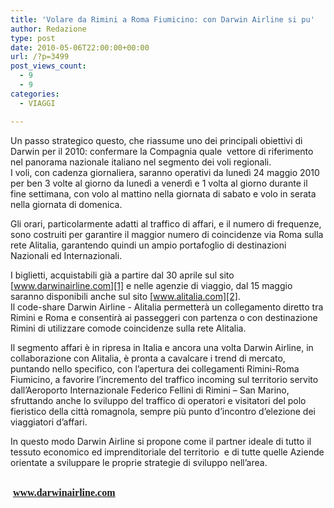 ```yaml
---
title: 'Volare da Rimini a Roma Fiumicino: con Darwin Airline si pu'
author: Redazione
type: post
date: 2010-05-06T22:00:00+00:00
url: /?p=3499
post_views_count:
  - 9
  - 9
categories:
  - VIAGGI

---
```

Un passo strategico questo, che riassume uno dei principali obiettivi di Darwin per il 2010: confermare la Compagnia quale&nbsp; vettore di riferimento nel panorama nazionale italiano nel segmento dei voli regionali.  
I voli, con cadenza giornaliera, saranno operativi da luned&igrave; 24 maggio 2010 per ben 3 volte al giorno da luned&igrave; a venerd&igrave; e 1 volta al giorno durante il fine settimana, con volo al mattino nella giornata di sabato e volo in serata nella giornata di domenica.

Gli orari, particolarmente adatti al traffico di affari, e il numero di frequenze, sono costruiti per garantire il maggior numero di coincidenze via Roma sulla rete Alitalia, garantendo quindi un ampio portafoglio di destinazioni Nazionali ed Internazionali.

I biglietti, acquistabili gi&agrave; a partire dal 30 aprile sul sito [www.darwinairline.com][1] e nelle agenzie di viaggio, dal 15 maggio saranno disponibili anche sul sito [www.alitalia.com][2].  
Il code&#45;share Darwin Airline &#45; Alitalia permetter&agrave; un collegamento diretto tra Rimini e Roma e consentir&agrave; ai passeggeri con partenza o con destinazione Rimini di utilizzare comode coincidenze sulla rete Alitalia.

Il segmento affari &egrave; in ripresa in Italia e ancora una volta Darwin Airline, in collaborazione con Alitalia, &egrave; pronta a cavalcare i trend di mercato, puntando nello specifico, con l&rsquo;apertura dei collegamenti Rimini&#45;Roma Fiumicino, a favorire l&rsquo;incremento del traffico incoming sul territorio servito dall&rsquo;Aeroporto Internazionale Federico Fellini di Rimini &ndash; San Marino, sfruttando anche lo sviluppo del traffico di operatori e visitatori del polo fieristico della citt&agrave; romagnola, sempre pi&ugrave; punto d&rsquo;incontro d&rsquo;elezione dei viaggiatori d&rsquo;affari.

In questo modo Darwin Airline si propone come il partner ideale di tutto il tessuto economico ed imprenditoriale del territorio&nbsp; e di tutte quelle Aziende orientate a sviluppare le proprie strategie di sviluppo nell&rsquo;area.  
&nbsp;

&nbsp;<font face="Arial, sans&#45;serif"><font size="2"><b><font color="#0000ff"><u><a href="https://www.darwinairline.com/"><font face="Times New Roman, serif"><font size="3">www.darwinairline.com</font></font></a></u></font></b></font></font>

 [1]: https://www.darwinairline.com
 [2]: https://www.alitalia.com